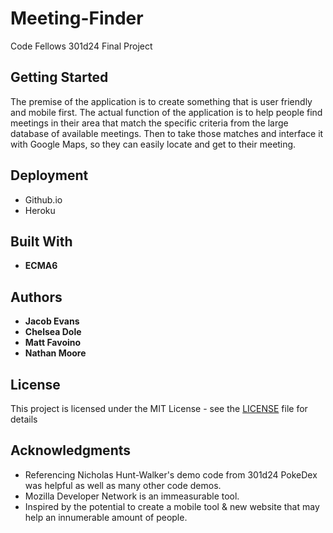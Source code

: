 # Meeting-Finder
Code Fellows 301d24 Final Project
## Getting Started
The premise of the application is to create something that is user friendly and mobile first. The actual function of the application is to help people find meetings in their area that match the specific criteria from the large database of available meetings. Then to take those matches and interface it with Google Maps, so they can easily locate and get to their meeting. 

## Deployment

* Github.io
* Heroku 

## Built With
* **ECMA6**


## Authors

* **Jacob Evans**
* **Chelsea Dole**
* **Matt Favoino**
* **Nathan Moore** 

## License

This project is licensed under the MIT License - see the [LICENSE](LICENSE) file for details

## Acknowledgments

* Referencing Nicholas Hunt-Walker's demo code from 301d24 PokeDex was helpful as well as many other code demos.
* Mozilla Developer Network is an immeasurable tool.
* Inspired by the potential to create a mobile tool & new website that may help an innumerable amount of people.  
